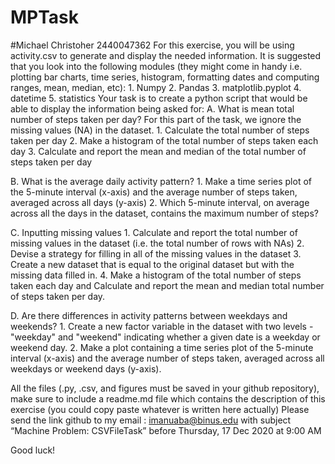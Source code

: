 # MPTask
#Michael Christoher 2440047362
For this exercise, you will be using activity.csv to generate and display the needed information. It is suggested that you look into the following modules (they might come in handy i.e. plotting bar charts, time series, histogram, formatting dates and computing ranges, mean, median, etc): 1. Numpy 2. Pandas 3. matplotlib.pyplot 4. datetime 5. statistics Your task is to create a python script that would be able to display the information being asked for: A. What is mean total number of steps taken per day? For this part of the task, we ignore the missing values (NA) in the dataset. 1. Calculate the total number of steps taken per day 2. Make a histogram of the total number of steps taken each day 3. Calculate and report the mean and median of the total number of steps taken per day 
 
B. What is the average daily activity pattern? 1. Make a time series plot of the 5-minute interval (x-axis) and the average number of steps taken, averaged across all days (y-axis) 2. Which 5-minute interval, on average across all the days in the dataset, contains the maximum number of steps? 
 
C. Inputting missing values 1. Calculate and report the total number of missing values in the dataset (i.e. the total number of rows with NAs) 2. Devise a strategy for filling in all of the missing values in the dataset 3. Create a new dataset that is equal to the original dataset but with the missing data filled in. 4. Make a histogram of the total number of steps taken each day and Calculate and report the mean and median total number of steps taken per day. 
 
D. Are there differences in activity patterns between weekdays and weekends? 1. Create a new factor variable in the dataset with two levels - "weekday" and "weekend" indicating whether a given date is a weekday or weekend day. 2. Make a plot containing a time series plot of the 5-minute interval (x-axis) and the average number of steps taken, averaged across all weekdays or weekend days (y-axis). 
 
All the files (.py, .csv,  and figures must be saved in your github repository), make sure to include a readme.md file which contains the description of this exercise (you could copy paste whatever is written here actually) Please send the link github to my email : imanuaba@binus.edu with subject “Machine Problem: CSVFileTask” before Thursday, 17 Dec 2020 at 9:00 AM  
 
Good luck! 
